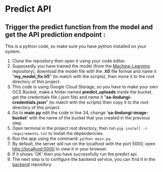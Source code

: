 # Predict API

## Trigger the predict function from the model and get the API prediction endpoint :
This is a python code, so make sure you have python installed on your system.

1. Clone the repository then open it using your code editor.
2. Supposedly you have trained the model (from the [Machine-Learning](https://github.com/C22-PS088/Machine-Learning) repository), download the model file with the __.h5__ file format and name it "__my_model_fix.h5__" (to match with the scripts), then move it to the root directory of this project.
3. This code is using Google Cloud Storage, so you have to make your own GCS Bucket, make a folder named __predict_uploads__ inside the bucket, get the credentials file (.json file) and name it "__sa-lindungi-credentials.json__" (to match with the scripts) then copy it to the root directory of this project.
4. Go to __main.py__ edit the code in line 34, change '__sa-lindungi-image-bucket__' with the name of the bucket that you created in the previous step.
5. Open terminal in the project root directory, then run `pip install -r requirements.txt` to install the dependencies.
6. Run the app using the command: `python main.py`.
7. By default, the server will run on the localhost with the port 5000, open [http://localhost:5000](http://localhost:5000) to view it in your browser.
8. If it shows 'OK' then you have successfully run the predict api.
9. The next step is to configure the backend service, you can find it in the [backend](https://github.com/C22-PS088/backend) repository.
